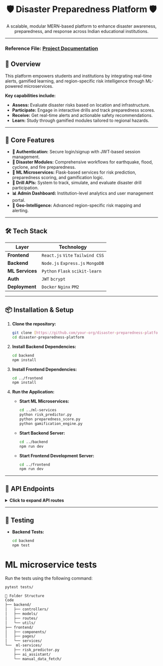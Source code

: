 <div align="center">
  <h1>🛡️ Disaster Preparedness Platform 🛡️</h1>
  <p>
    A scalable, modular MERN-based platform to enhance disaster awareness, preparedness, and response across Indian educational institutions.
  </p>
</div>

---

### **Reference File:** [Project Documentation](https://docs.google.com/document/d/1ghVRYjTGqUyCVltGO3n1ys2Ib0bqNGlwdWxZ4AESR88/edit?usp=sharing)

## 🧭 Overview

This platform empowers students and institutions by integrating real-time alerts, gamified learning, and region-specific risk intelligence through ML-powered microservices.

**Key capabilities include:**
- **Assess:** Evaluate disaster risks based on location and infrastructure.
- **Participate:** Engage in interactive drills and track preparedness scores.
- **Receive:** Get real-time alerts and actionable safety recommendations.
- **Learn:** Study through gamified modules tailored to regional hazards.

---

## 🚀 Core Features

- **🔐 Authentication:** Secure login/signup with JWT-based session management.
- **🌋 Disaster Modules:** Comprehensive workflows for earthquake, flood, cyclone, and fire preparedness.
- **🧠 ML Microservices:** Flask-based services for risk prediction, preparedness scoring, and gamification logic.
- **🧪 Drill APIs:** System to track, simulate, and evaluate disaster drill participation.
- **📊 Admin Dashboard:** Institution-level analytics and user management portal.
- **📍 Geo-Intelligence:** Advanced region-specific risk mapping and alerting.

---

## 🛠️ Tech Stack

| Layer       | Technology                               |
|-------------|------------------------------------------|
| **Frontend** | `React.js` `Vite` `Tailwind CSS`         |
| **Backend** | `Node.js` `Express.js` `MongoDB`         |
| **ML Services**| `Python` `Flask` `scikit-learn`          |
| **Auth** | `JWT` `bcrypt`                           |
| **Deployment**| `Docker` `Nginx` `PM2`                   |

---

## 📦 Installation & Setup

1.  **Clone the repository:**
    ```bash
    git clone [https://github.com/your-org/disaster-preparedness-platform.git](https://github.com/your-org/disaster-preparedness-platform.git)
    cd disaster-preparedness-platform
    ```

2.  **Install Backend Dependencies:**
    ```bash
    cd backend
    npm install
    ```

3.  **Install Frontend Dependencies:**
    ```bash
    cd ../frontend
    npm install
    ```

4.  **Run the Application:**
    - **Start ML Microservices:**
      ```bash
      cd ../ml-services
      python risk_predictor.py
      python preparedness_score.py
      python gamification_engine.py
      ```
    - **Start Backend Server:**
      ```bash
      cd ../backend
      npm run dev
      ```
    - **Start Frontend Development Server:**
      ```bash
      cd ../frontend
      npm run dev
      ```

---

## 🔌 API Endpoints

<details>
<summary><strong>Click to expand API routes</strong></summary>

### Auth
- `POST /api/auth/signup`
- `POST /api/auth/login`

### Disaster Modules
- `GET /api/disaster/:type`
- `POST /api/disaster/report`

### Drill
- `GET /api/drill/:userId`
- `POST /api/drill/submit`

### ML Integration
- `POST /ml/risk-score`
- `POST /ml/preparedness-score`
- `POST /ml/gamify`

</details>

---

## 🧪 Testing

- **Backend Tests:**
  ```bash
  cd backend
  npm test

# ML microservice tests

Run the tests using the following command:
```bash 
pytest tests/

📁 Folder Structure
Code
├── backend/
│   ├── controllers/
│   ├── models/
│   ├── routes/
│   └── utils/
├── frontend/
│   ├── components/
│   ├── pages/
│   └── services/
└──  ml-services/
    ├── risk_predictor.py
    ├── ai_assistant/
    └── manual_data_fetch/

```
